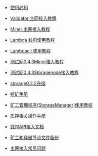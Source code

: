 
- [使用必知](must-known-cn.md)

- [Validator 主网接入教程](./主网接入教程(Validator).md)
- [Miner 主网接入教程](./主网接入流程(Miner).md)
- [Lambda 钱包使用教程](./Lambda钱包使用说明.md)
- [Lambdacli 使用教程](./docs/lambdacli/README.md)
- [测试网0.4.3Miner接入教程](Testnet0.4.3-Miner-guide.md)
- [测试网0.4.3Storagenode接入教程](./Testnet0.4.3-Storagenode-configure.md)
- [storage0.2.2升级](./storage0.2.2-upgrade.md)
- [挖矿手册](./lambda-store-v0.2.2-store-and-mining.md)
- [矿工管理程序(StorageManager)使用教程](./StorageManager-Guide0.1.11.md)
- [质押相关操作手册](./质押相关操作手册.md)
- [钱包API接入文档](./Lambda-Wallet-Interface.md)
- [矿工和存储节点文件备份](./StorageFile-Backup.md)
- [主网接入常见问题](FAQ.md)

